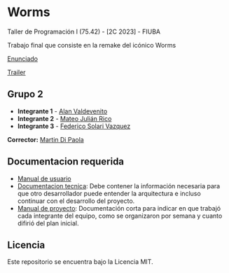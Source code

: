 # Worms 

Taller de Programación I (75.42) - [2C 2023] - FIUBA 

Trabajo final que consiste en la remake del icónico Worms

[Enunciado](documentacion/Enunciado.pdf)

[Trailer](https://www.youtube.com/watch?v=aT-csTPIaiE)

## Grupo 2

* **Integrante 1** - [Alan Valdevenito](https://github.com/AlanValdevenito)
* **Integrante 2** - [Mateo Julián Rico](https://github.com/ricomateo)
* **Integrante 3** - [Federico Solari Vazquez](https://github.com/FedericoSolari)

**Corrector:** [Martin Di Paola](https://github.com/eldipa)

## Documentacion requerida

* [Manual de usuario](documentacion/PDF/manual_de_usuario.pdf)
* [Documentacion tecnica](documentacion/PDF/documentacion_tecnica.pdf): Debe contener la información necesaria para que otro desarrollador puede entender la arquitectura e incluso continuar con el desarrollo del proyecto.
* [Manual de proyecto](documentacion/PDF/manual_de_proyecto.pdf): Documentación corta para indicar en que trabajó cada integrante del equipo, como se organizaron por semana y cuanto difirió del plan inicial.

## Licencia

Este repositorio se encuentra bajo la Licencia MIT.
